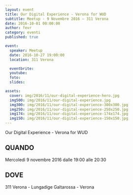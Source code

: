 ```yaml
---
layout: event
title: Our Digital Experience - Verona for WUD
subtitle: Meetup - 9 Novembre 2016 – 311 Verona
date: 2016-10-01 00:00:00
author: fevr
category: eventi
published: true

event:
  speaker: Meetup
  date: 2016-10-27 19:00:00
  location: 311 Verona

  eventbrite:
  youtube:
  foto:
  slides:

assets:
  cover: img/2016/11/our-digital-experience-hero.jpg
  img500: img/2016/11/our-digital-experience.jpg
  img300: img/2016/11/our-digital-experience-300x300.jpg
  img250: img/2016/11/our-digital-experience-250x250.jpg
  img174: img/2016/11/our-digital-experience-174x174.jpg
  img150: img/2016/11/our-digital-experience-150x150.jpg
---
```


Our Digital Experience - Verona for WUD

## QUANDO
Mercoledì 9 novembre 2016 dalle 19:00 alle 20:30

## DOVE
311 Verona - Lungadige Galtarossa - Verona